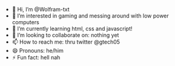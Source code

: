 - 👋 Hi, I’m @Wolfram-txt
- 👀 I’m interested in gaming and messing around with low power computers
- 🌱 I’m currently learning html, css and javascript!
- 💞️ I’m looking to collaborate on: nothing yet
- 📫 How to reach me: thru twitter @gtech05
- 😄 Pronouns: he/him
- ⚡ Fun fact: hell nah

<!---
Wolfram-txt/Wolfram-txt is a ✨ special ✨ repository because its `README.md` (this file) appears on your GitHub profile.
You can click the Preview link to take a look at your changes.
--->
